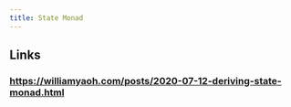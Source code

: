```yaml
---
title: State Monad
---
```


## Links
### https://williamyaoh.com/posts/2020-07-12-deriving-state-monad.html
